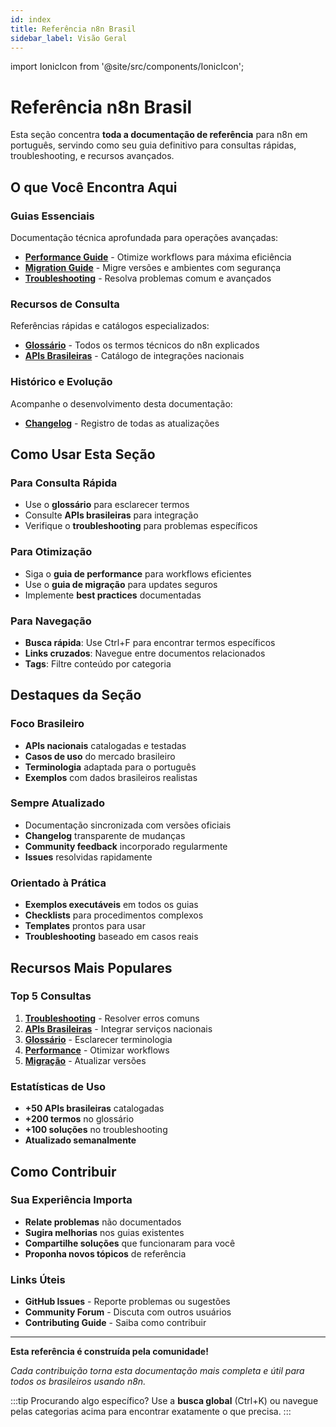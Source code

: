 ```yaml
---
id: index
title: Referência n8n Brasil
sidebar_label: Visão Geral
---
```

import IonicIcon from '@site/src/components/IonicIcon';

# <IonicIcon name="library-outline" size={32} /> Referência n8n Brasil

Esta seção concentra **toda a documentação de referência** para n8n em português, servindo como seu guia definitivo para consultas rápidas, troubleshooting, e recursos avançados.

## <IonicIcon name="map-outline" size={24} /> O que Você Encontra Aqui

### <IonicIcon name="document-text-outline" size={20} /> **Guias Essenciais**
Documentação técnica aprofundada para operações avançadas:

- <IonicIcon name="speedometer-outline" size={16} /> **[Performance Guide](guias/performance-guide)** - Otimize workflows para máxima eficiência
- <IonicIcon name="swap-horizontal-outline" size={16} /> **[Migration Guide](guias/migration-guide)** - Migre versões e ambientes com segurança 
- <IonicIcon name="bug-outline" size={16} /> **[Troubleshooting](guias/troubleshooting)** - Resolva problemas comum e avançados

### <IonicIcon name="search-outline" size={20} /> **Recursos de Consulta**
Referências rápidas e catálogos especializados:

- <IonicIcon name="book-outline" size={16} /> **[Glossário](recursos/glossario)** - Todos os termos técnicos do n8n explicados
- <IonicIcon name="location-outline" size={16} /> **[APIs Brasileiras](recursos/apis-brasileiras)** - Catálogo de integrações nacionais

### <IonicIcon name="time-outline" size={20} /> **Histórico e Evolução**
Acompanhe o desenvolvimento desta documentação:

- <IonicIcon name="list-outline" size={16} /> **[Changelog](historico/changelog)** - Registro de todas as atualizações

## <IonicIcon name="compass-outline" size={24} /> Como Usar Esta Seção

### <IonicIcon name="flash-outline" size={20} /> **Para Consulta Rápida**
- <IonicIcon name="book-outline" size={16} /> Use o **glossário** para esclarecer termos
- <IonicIcon name="location-outline" size={16} /> Consulte **APIs brasileiras** para integração
- <IonicIcon name="bug-outline" size={16} /> Verifique o **troubleshooting** para problemas específicos

### <IonicIcon name="trending-up-outline" size={20} /> **Para Otimização**
- <IonicIcon name="speedometer-outline" size={16} /> Siga o **guia de performance** para workflows eficientes
- <IonicIcon name="swap-horizontal-outline" size={16} /> Use o **guia de migração** para updates seguros
- <IonicIcon name="checkmark-circle-outline" size={16} /> Implemente **best practices** documentadas

### <IonicIcon name="navigate-outline" size={20} /> **Para Navegação**
- <IonicIcon name="search-outline" size={16} /> **Busca rápida**: Use Ctrl+F para encontrar termos específicos
- <IonicIcon name="link-outline" size={16} /> **Links cruzados**: Navegue entre documentos relacionados
- <IonicIcon name="pricetag-outline" size={16} /> **Tags**: Filtre conteúdo por categoria

## <IonicIcon name="star-outline" size={24} /> Destaques da Seção

### <IonicIcon name="location-outline" size={20} /> **Foco Brasileiro**
- <IonicIcon name="globe-outline" size={16} /> **APIs nacionais** catalogadas e testadas
- <IonicIcon name="business-outline" size={16} /> **Casos de uso** do mercado brasileiro
- <IonicIcon name="language-outline" size={16} /> **Terminologia** adaptada para o português
- <IonicIcon name="document-text-outline" size={16} /> **Exemplos** com dados brasileiros realistas

### <IonicIcon name="refresh-outline" size={20} /> **Sempre Atualizado**
- <IonicIcon name="sync-outline" size={16} /> Documentação sincronizada com versões oficiais
- <IonicIcon name="list-outline" size={16} /> **Changelog** transparente de mudanças
- <IonicIcon name="people-outline" size={16} /> **Community feedback** incorporado regularmente
- <IonicIcon name="checkmark-circle-outline" size={16} /> **Issues** resolvidas rapidamente

### <IonicIcon name="construct-outline" size={20} /> **Orientado à Prática**
- <IonicIcon name="code-outline" size={16} /> **Exemplos executáveis** em todos os guias
- <IonicIcon name="list-circle-outline" size={16} /> **Checklists** para procedimentos complexos
- <IonicIcon name="copy-outline" size={16} /> **Templates** prontos para usar
- <IonicIcon name="bug-outline" size={16} /> **Troubleshooting** baseado em casos reais

## <IonicIcon name="trophy-outline" size={24} /> Recursos Mais Populares

### <IonicIcon name="podium-outline" size={20} /> **Top 5 Consultas**
1. <IonicIcon name="bug-outline" size={16} /> **[Troubleshooting](guias/troubleshooting)** - Resolver erros comuns
2. <IonicIcon name="location-outline" size={16} /> **[APIs Brasileiras](recursos/apis-brasileiras)** - Integrar serviços nacionais
3. <IonicIcon name="book-outline" size={16} /> **[Glossário](recursos/glossario)** - Esclarecer terminologia
4. <IonicIcon name="speedometer-outline" size={16} /> **[Performance](guias/performance-guide)** - Otimizar workflows
5. <IonicIcon name="swap-horizontal-outline" size={16} /> **[Migração](guias/migration-guide)** - Atualizar versões

### <IonicIcon name="analytics-outline" size={20} /> **Estatísticas de Uso**
- <IonicIcon name="globe-outline" size={16} /> **+50 APIs brasileiras** catalogadas
- <IonicIcon name="book-outline" size={16} /> **+200 termos** no glossário
- <IonicIcon name="checkmark-circle-outline" size={16} /> **+100 soluções** no troubleshooting
- <IonicIcon name="refresh-outline" size={16} /> **Atualizado semanalmente**

## <IonicIcon name="people-outline" size={24} /> Como Contribuir

### <IonicIcon name="bulb-outline" size={20} /> **Sua Experiência Importa**
- <IonicIcon name="alert-circle-outline" size={16} /> **Relate problemas** não documentados
- <IonicIcon name="create-outline" size={16} /> **Sugira melhorias** nos guias existentes
- <IonicIcon name="share-outline" size={16} /> **Compartilhe soluções** que funcionaram para você
- <IonicIcon name="add-circle-outline" size={16} /> **Proponha novos tópicos** de referência

### <IonicIcon name="link-outline" size={20} /> **Links Úteis**
- <IonicIcon name="logo-github" size={16} /> **GitHub Issues** - Reporte problemas ou sugestões
- <IonicIcon name="chatbubbles-outline" size={16} /> **Community Forum** - Discuta com outros usuários
- <IonicIcon name="document-text-outline" size={16} /> **Contributing Guide** - Saiba como contribuir

---

**Esta referência é construída pela comunidade!**

*Cada contribuição torna esta documentação mais completa e útil para todos os brasileiros usando n8n.*

:::tip Procurando algo específico?
Use a **busca global** (Ctrl+K) ou navegue pelas categorias acima para encontrar exatamente o que precisa.
::: 